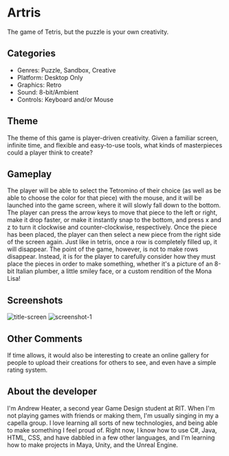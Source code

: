 <h1>Artris</h1>
<p>
     The game of Tetris, but the puzzle is your own creativity.
</p>
        
<h2>Categories</h2>
        
<ul>
    <li>Genres: Puzzle, Sandbox, Creative</li>
    <li>Platform: Desktop Only</li>
    <li>Graphics: Retro</li>
    <li>Sound: 8-bit/Ambient</li>
    <li>Controls: Keyboard and/or Mouse</li>
</ul>

<h2>Theme</h2>

<p>
    The theme of this game is player-driven creativity. Given a familiar screen, infinite time, and flexible and
    easy-to-use tools, what kinds of masterpieces could a player think to create?
</p>

<h2>Gameplay</h2>
<p>
    The player will be able to select the Tetromino of their choice (as well as be able to choose the color for
    that piece) with the mouse, and it will be launched into the game screen, where it will slowly fall down to
    the bottom. The player can press the arrow keys to move that piece to the left or right, make it drop
    faster, or make it instantly snap to the bottom, and press x and z to turn it clockwise and
    counter-clockwise, respectively. Once the piece has been placed, the player can then select a new piece from
    the right side of the screen again. Just like in tetris, once a row is completely filled up, it will
    disappear. The point of the game, however, is not to make rows disappear. Instead, it is for the player to
    carefully consider how they must place the pieces in order to make something, whether it's a picture of an
    8-bit Italian plumber, a little smiley face, or a custom rendition of the Mona Lisa!
</p>


<h2>Screenshots</h2>

<div id="screenshots">
    <img id="title" class="screenshot" src="media/title-screen.png" alt="title-screen">
    <img id="gameplay" class="screenshot" src="media/screenshot1.png" alt="screenshot-1">
</div>

<h2>Other Comments</h2>
<p>
    If time allows, it would also be interesting to create an online gallery for people to upload
    their creations for others to see, and even have a simple rating system.</p>

<h2>About the developer</h2>
<p>
    I'm Andrew Heater, a second year Game Design student at RIT. When I'm not playing games with friends or
    making them, I'm usually singing in my a capella group. I love learning all sorts of new technologies, and
    being able to make something I feel proud of. Right now, I know how to use C#, Java, HTML, CSS, and have
    dabbled in a few other languages, and I'm learning how to make projects in Maya, Unity, and the Unreal
    Engine.
</p>
